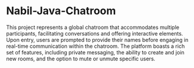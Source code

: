 # Nabil-Java-Chatroom
This project represents a global chatroom that accommodates multiple participants, facilitating conversations and offering interactive elements. Upon entry, users are prompted to provide their names before engaging in real-time communication within the chatroom. The platform boasts a rich set of features, including private messaging, the ability to create and join new rooms, and the option to mute or unmute specific users.
